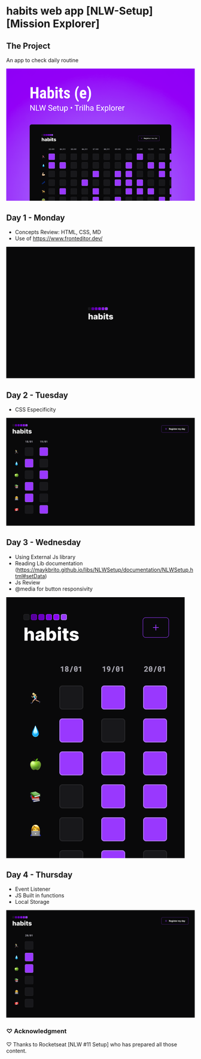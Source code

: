 # habits web app [NLW-Setup] [Mission Explorer]

## The Project
An app to check daily routine

![Project Layout](habits-explorer.png)


## Day 1 - Monday
- Concepts Review: HTML, CSS, MD 
- Use of https://www.fronteditor.dev/

![Project Day1](day1.png)

## Day 2 - Tuesday
- CSS Especificity 

![Project Day2](day2.png)

## Day 3 - Wednesday
- Using External Js library
- Reading Lib documentation (https://maykbrito.github.io/libs/NLWSetup/documentation/NLWSetup.html#setData)
- Js Review
- @media for button responsivity

![Project Day3](day3.png)

## Day 4 - Thursday
- Event Listener
- JS Built in functions
- Local Storage

![Project Day4](day4.png)


### ♡ Acknowledgment

♡ Thanks to Rocketseat [NLW #11 Setup] who has prepared all those content. 
